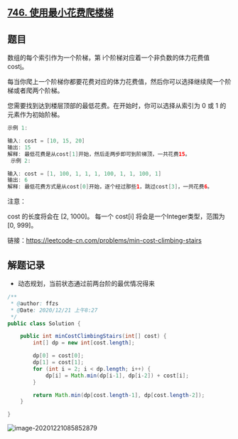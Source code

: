 ## [746. 使用最小花费爬楼梯](https://leetcode-cn.com/problems/min-cost-climbing-stairs/)

## 题目

数组的每个索引作为一个阶梯，第 i个阶梯对应着一个非负数的体力花费值 cost[i](索引从0开始)。

每当你爬上一个阶梯你都要花费对应的体力花费值，然后你可以选择继续爬一个阶梯或者爬两个阶梯。

您需要找到达到楼层顶部的最低花费。在开始时，你可以选择从索引为 0 或 1 的元素作为初始阶梯。

```java
示例 1:

输入: cost = [10, 15, 20]
输出: 15
解释: 最低花费是从cost[1]开始，然后走两步即可到阶梯顶，一共花费15。
 示例 2:

输入: cost = [1, 100, 1, 1, 1, 100, 1, 1, 100, 1]
输出: 6
解释: 最低花费方式是从cost[0]开始，逐个经过那些1，跳过cost[3]，一共花费6。
```

注意：

cost 的长度将会在 [2, 1000]。
每一个 cost[i] 将会是一个Integer类型，范围为 [0, 999]。


链接：https://leetcode-cn.com/problems/min-cost-climbing-stairs

## 解题记录

+ 动态规划，当前状态通过前两台阶的最优情况得来

```java
/**
 * @author: ffzs
 * @Date: 2020/12/21 上午8:27
 */
public class Solution {

    public int minCostClimbingStairs(int[] cost) {
        int[] dp = new int[cost.length];

        dp[0] = cost[0];
        dp[1] = cost[1];
        for (int i = 2; i < dp.length; i++) {
            dp[i] = Math.min(dp[i-1], dp[i-2]) + cost[i];
        }

        return Math.min(dp[cost.length-1], dp[cost.length-2]);
    }

}
```

![image-20201221085852879](https://gitee.com/ffzs/picture_go/raw/master/img/image-20201221085852879.png)